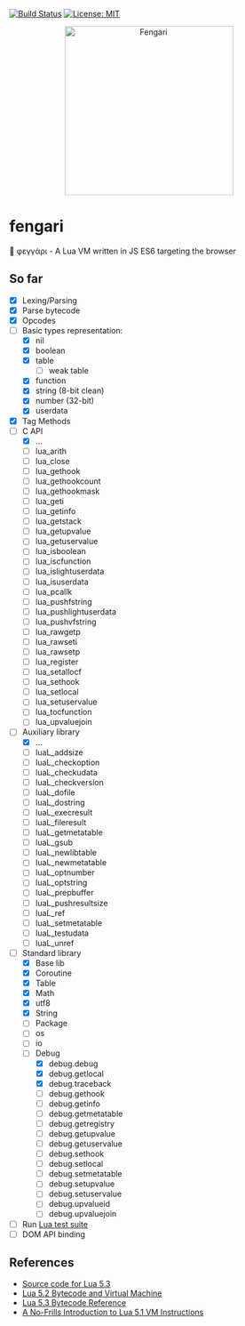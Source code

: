 [![Build Status](https://travis-ci.org/giann/fengari.svg?branch=master)](https://travis-ci.org/giann/fengari) [![License: MIT](https://img.shields.io/badge/License-MIT-yellow.svg)](https://opensource.org/licenses/MIT)

<p align="center">
    <img src="https://github.com/giann/fengari/raw/master/logo.png" alt="Fengari" width="304" height="304">
</p>

# fengari
🐺 φεγγάρι - A Lua VM written in JS ES6 targeting the browser

## So far

- [x] Lexing/Parsing
- [x] Parse bytecode
- [x] Opcodes
- [ ] Basic types representation:
    - [x] nil
    - [x] boolean
    - [x] table
        - [ ] weak table
    - [x] function
    - [x] string (8-bit clean)
    - [x] number (32-bit)
    - [x] userdata
- [x] Tag Methods
- [ ] C API
    - [x] ...
    - [ ] lua_arith
    - [ ] lua_close
    - [ ] lua_gethook
    - [ ] lua_gethookcount
    - [ ] lua_gethookmask
    - [ ] lua_geti
    - [ ] lua_getinfo
    - [ ] lua_getstack
    - [ ] lua_getupvalue
    - [ ] lua_getuservalue
    - [ ] lua_isboolean
    - [ ] lua_iscfunction
    - [ ] lua_islightuserdata
    - [ ] lua_isuserdata
    - [ ] lua_pcallk
    - [ ] lua_pushfstring
    - [ ] lua_pushlightuserdata
    - [ ] lua_pushvfstring
    - [ ] lua_rawgetp
    - [ ] lua_rawseti
    - [ ] lua_rawsetp
    - [ ] lua_register
    - [ ] lua_setallocf
    - [ ] lua_sethook
    - [ ] lua_setlocal
    - [ ] lua_setuservalue
    - [ ] lua_tocfunction
    - [ ] lua_upvaluejoin
- [ ] Auxiliary library
    - [x] ...
    - [ ] luaL_addsize
    - [ ] luaL_checkoption
    - [ ] luaL_checkudata
    - [ ] luaL_checkversion
    - [ ] luaL_dofile
    - [ ] luaL_dostring
    - [ ] luaL_execresult
    - [ ] luaL_fileresult
    - [ ] luaL_getmetatable
    - [ ] luaL_gsub
    - [ ] luaL_newlibtable
    - [ ] luaL_newmetatable
    - [ ] luaL_optnumber
    - [ ] luaL_optstring
    - [ ] luaL_prepbuffer
    - [ ] luaL_pushresultsize
    - [ ] luaL_ref
    - [ ] luaL_setmetatable
    - [ ] luaL_testudata
    - [ ] luaL_unref
- [ ] Standard library
    - [x] Base lib
    - [x] Coroutine
    - [x] Table
    - [x] Math
    - [x] utf8
    - [x] String
    - [ ] Package
    - [ ] os
    - [ ] io
    - [ ] Debug
        - [x] debug.debug
        - [x] debug.getlocal
        - [x] debug.traceback
        - [ ] debug.gethook
        - [ ] debug.getinfo
        - [ ] debug.getmetatable
        - [ ] debug.getregistry
        - [ ] debug.getupvalue
        - [ ] debug.getuservalue
        - [ ] debug.sethook
        - [ ] debug.setlocal
        - [ ] debug.setmetatable
        - [ ] debug.setupvalue
        - [ ] debug.setuservalue
        - [ ] debug.upvalueid
        - [ ] debug.upvaluejoin
- [ ] Run [Lua test suite](https://github.com/lua/tests)
- [ ] DOM API binding

## References

- [Source code for Lua 5.3](lua.org/source/5.3/)
- [Lua 5.2 Bytecode and Virtual Machine](http://files.catwell.info/misc/mirror/lua-5.2-bytecode-vm-dirk-laurie/lua52vm.html)
- [Lua 5.3 Bytecode Reference](http://the-ravi-programming-language.readthedocs.io/en/latest/lua_bytecode_reference.html)
- [A No-Frills Introduction to Lua 5.1 VM Instructions](http://luaforge.net/docman/83/98/ANoFrillsIntroToLua51VMInstructions.pdf)
